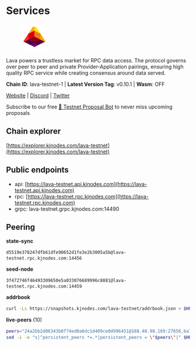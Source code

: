 # Services

<figure><img src="https://raw.githubusercontent.com/kj89/cosmos-images/main/logos/lava.png" alt=""><figcaption></figcaption></figure>

Lava powers a trustless market for RPC data access. The protocol  governs over peer to peer and private Provider-Application pairings,  ensuring high quality RPC service while creating consensus around data served.

**Chain ID**: lava-testnet-1 | **Latest Version Tag**: v0.10.1 | **Wasm**: OFF

[Website](https://lavanet.xyz) | [Discord](https://discord.com/invite/Tbk5NxTCdA) | [Twitter](https://twitter.com/lavanetxyz)



Subscribe to our free [🤖 Testnet Proposal Bot](https://t.me/kjnodes_testnet_proposal_bot) to never miss upcoming proposals


## Chain explorer
[https://explorer.kjnodes.com/lava-testnet](https://explorer.kjnodes.com/lava-testnet)

## Public endpoints

* api: [https://lava-testnet.api.kjnodes.com](https://lava-testnet.api.kjnodes.com)
* rpc: [https://lava-testnet.rpc.kjnodes.com](https://lava-testnet.rpc.kjnodes.com)
* grpc: lava-testnet.grpc.kjnodes.com:14490

## Peering

**state-sync**

```text
d5519e378247dfb61dfe90652d1fe3e2b3005a5b@lava-testnet.rpc.kjnodes.com:14456
```

**seed-node**

```text
3f472746f46493309650e5a033076689996c8881@lava-testnet.rpc.kjnodes.com:14459
```

**addrbook**
```bash
curl -Ls https://snapshots.kjnodes.com/lava-testnet/addrbook.json > $HOME/.lava/config/addrbook.json
```

**live-peers** (10)
```bash
peers="24a2bb2d06343b0f74ed0a6dc1d409ce0d996451@188.40.98.169:27656,ba78f0ac713d5e7a0274ef593674dae337aabbee@176.103.222.18:26656,47385d0a7051109de5342e3b27890c4a4b9e0763@65.108.72.233:16656,13a9209a4d08803a3becac57de8eb02dd51f8f41@65.109.23.114:19956,5c2a752c9b1952dbed075c56c600c3a79b58c395@185.16.39.172:27066,d5519e378247dfb61dfe90652d1fe3e2b3005a5b@65.109.68.190:14456,5e068fccd370b2f2e5ab4240a304323af6385f1f@172.93.110.154:27656,14ae45e7f2ff7491cfa686a8fcac7cc095bc38ff@213.239.217.52:39656,80922095c0766aabdaf9e93e9c38c45321347ac0@85.239.237.85:26656,5d24eb95fa5974af7bb03e370382537251ab6328@95.217.158.66:26656"
sed -i -e "s|^persistent_peers *=.*|persistent_peers = \"$peers\"|" $HOME/.lava/config/config.toml
```
